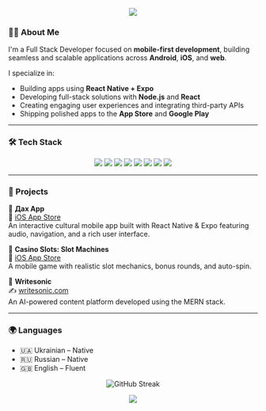 <!-- Banner -->
<p align="center">
<img src="https://capsule-render.vercel.app/api?type=waving&color=gradient&height=180&section=header&text=Hi%20there%20👋%20I'm%20Mykola%20Kapii&fontSize=30&fontAlignY=35&desc=Full%20Stack%20Mobile-first%20Developer%20with%20React%20and%20Node.js&descAlignY=55&animation=twinkling" />

</p>

### 👨‍💻 About Me

I'm a Full Stack Developer focused on **mobile-first development**, building seamless and scalable applications across **Android**, **iOS**, and **web**.

I specialize in:

- Building apps using **React Native + Expo**
- Developing full-stack solutions with **Node.js** and **React**
- Creating engaging user experiences and integrating third-party APIs
- Shipping polished apps to the **App Store** and **Google Play**

---

### 🛠 Tech Stack

<div align="center">
  
  <img src="https://img.shields.io/badge/-React%20Native-61DAFB?logo=react&logoColor=white&style=flat-square" />
  <img src="https://img.shields.io/badge/-Expo-000020?logo=expo&logoColor=white&style=flat-square" />
  <img src="https://img.shields.io/badge/-React-61DAFB?logo=react&logoColor=white&style=flat-square" />
  <img src="https://img.shields.io/badge/-Node.js-339933?logo=node.js&logoColor=white&style=flat-square" />
  <img src="https://img.shields.io/badge/-MongoDB-47A248?logo=mongodb&logoColor=white&style=flat-square" />
  <img src="https://img.shields.io/badge/-TypeScript-3178C6?logo=typescript&logoColor=white&style=flat-square" />
  <img src="https://img.shields.io/badge/-JavaScript-F7DF1E?logo=javascript&logoColor=black&style=flat-square" />
  <img src="https://img.shields.io/badge/-Git-F05032?logo=git&logoColor=white&style=flat-square" />

</div>

---

### 📱 Projects

🔹 **Дах App**  
📲 [iOS App Store](https://apps.apple.com/ua/app/%D0%B4%D0%B0%D1%85/id1444141366?l=uk)  
An interactive cultural mobile app built with React Native & Expo featuring audio, navigation, and a rich user interface.

🔹 **Casino Slots: Slot Machines**  
🎰 [iOS App Store](https://apps.apple.com/ua/app/casino-slots-slot-machines/id1540093781)  
A mobile game with realistic slot mechanics, bonus rounds, and auto-spin.

🔹 **Writesonic**  
✍️ [writesonic.com](https://writesonic.com/)  
An AI-powered content platform developed using the MERN stack.

---

### 🌍 Languages

- 🇺🇦 Ukrainian – Native
- 🇷🇺 Russian – Native
- 🇬🇧 English – Fluent

<p align="center">
  <img src="https://github-readme-streak-stats.herokuapp.com/?user=CortexHavoc&theme=dark" alt="GitHub Streak" />
</p>

<!-- Footer line -->
<p align="center">
  <img src="https://capsule-render.vercel.app/api?type=waving&color=gradient&height=100&section=footer"/>
</p>

